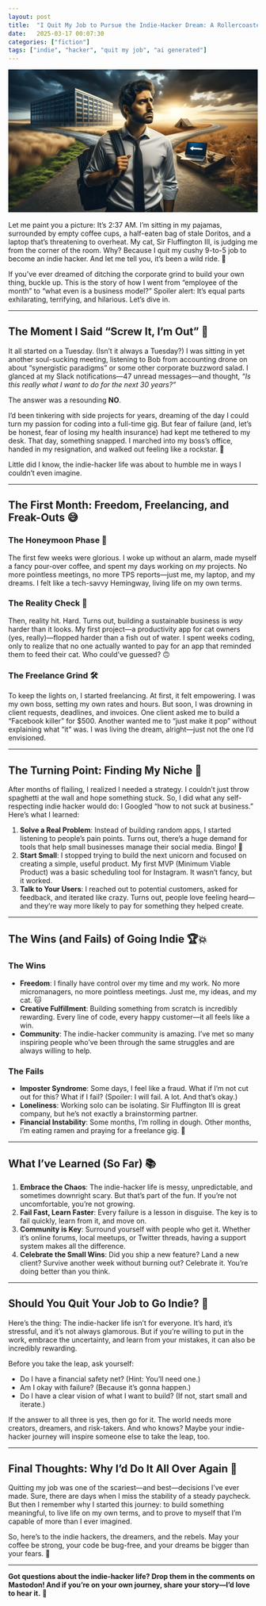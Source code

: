 ```yaml
---
layout: post
title:  "I Quit My Job to Pursue the Indie-Hacker Dream: A Rollercoaster of Chaos, Coffee, and Code ☕💻"
date:   2025-03-17 00:07:30
categories: ["fiction"]
tags: ["indie", "hacker", "quit my job", "ai generated"]
---
```


![A man walking away from an office building](/images/2025/03/img-LCeu1KKkxw3do6TTGpqm1qCa.png)

Let me paint you a picture: It’s 2:37 AM. I’m sitting in my pajamas, surrounded by empty coffee cups, a half-eaten bag of stale Doritos, and a laptop that’s threatening to overheat. My cat, Sir Fluffington III, is judging me from the corner of the room. Why? Because I quit my cushy 9-to-5 job to become an indie hacker. And let me tell you, it’s been a wild ride. 🎢

If you’ve ever dreamed of ditching the corporate grind to build your own thing, buckle up. This is the story of how I went from “employee of the month” to “what even is a business model?” Spoiler alert: It’s equal parts exhilarating, terrifying, and hilarious. Let’s dive in.

---

## **The Moment I Said “Screw It, I’m Out”** 🚪

It all started on a Tuesday. (Isn’t it always a Tuesday?) I was sitting in yet another soul-sucking meeting, listening to Bob from accounting drone on about “synergistic paradigms” or some other corporate buzzword salad. I glanced at my Slack notifications—47 unread messages—and thought, *“Is this really what I want to do for the next 30 years?”*

The answer was a resounding **NO**. 

I’d been tinkering with side projects for years, dreaming of the day I could turn my passion for coding into a full-time gig. But fear of failure (and, let’s be honest, fear of losing my health insurance) had kept me tethered to my desk. That day, something snapped. I marched into my boss’s office, handed in my resignation, and walked out feeling like a rockstar. 🎸

Little did I know, the indie-hacker life was about to humble me in ways I couldn’t even imagine.

---

## **The First Month: Freedom, Freelancing, and Freak-Outs** 😅

### **The Honeymoon Phase** 🌴
The first few weeks were glorious. I woke up without an alarm, made myself a fancy pour-over coffee, and spent my days working on *my* projects. No more pointless meetings, no more TPS reports—just me, my laptop, and my dreams. I felt like a tech-savvy Hemingway, living life on my own terms.

### **The Reality Check** 💸
Then, reality hit. Hard. Turns out, building a sustainable business is *way* harder than it looks. My first project—a productivity app for cat owners (yes, really)—flopped harder than a fish out of water. I spent weeks coding, only to realize that no one actually wanted to pay for an app that reminded them to feed their cat. Who could’ve guessed? 🙃

### **The Freelance Grind** 🛠️
To keep the lights on, I started freelancing. At first, it felt empowering. I was my own boss, setting my own rates and hours. But soon, I was drowning in client requests, deadlines, and invoices. One client asked me to build a “Facebook killer” for $500. Another wanted me to “just make it pop” without explaining what “it” was. I was living the dream, alright—just not the one I’d envisioned.

---

## **The Turning Point: Finding My Niche** 🎯

After months of flailing, I realized I needed a strategy. I couldn’t just throw spaghetti at the wall and hope something stuck. So, I did what any self-respecting indie hacker would do: I Googled “how to not suck at business.” Here’s what I learned:

1. **Solve a Real Problem**: Instead of building random apps, I started listening to people’s pain points. Turns out, there’s a huge demand for tools that help small businesses manage their social media. Bingo! 🎯
2. **Start Small**: I stopped trying to build the next unicorn and focused on creating a simple, useful product. My first MVP (Minimum Viable Product) was a basic scheduling tool for Instagram. It wasn’t fancy, but it worked.
3. **Talk to Your Users**: I reached out to potential customers, asked for feedback, and iterated like crazy. Turns out, people love feeling heard—and they’re way more likely to pay for something they helped create.

---

## **The Wins (and Fails) of Going Indie** 🏆💥

### **The Wins**
- **Freedom**: I finally have control over my time and my work. No more micromanagers, no more pointless meetings. Just me, my ideas, and my cat. 🐱
- **Creative Fulfillment**: Building something from scratch is incredibly rewarding. Every line of code, every happy customer—it all feels like a win.
- **Community**: The indie-hacker community is amazing. I’ve met so many inspiring people who’ve been through the same struggles and are always willing to help.

### **The Fails**
- **Imposter Syndrome**: Some days, I feel like a fraud. What if I’m not cut out for this? What if I fail? (Spoiler: I will fail. A lot. And that’s okay.)
- **Loneliness**: Working solo can be isolating. Sir Fluffington III is great company, but he’s not exactly a brainstorming partner.
- **Financial Instability**: Some months, I’m rolling in dough. Other months, I’m eating ramen and praying for a freelance gig. 🍜

---

## **What I’ve Learned (So Far)** 📚

1. **Embrace the Chaos**: The indie-hacker life is messy, unpredictable, and sometimes downright scary. But that’s part of the fun. If you’re not uncomfortable, you’re not growing.
2. **Fail Fast, Learn Faster**: Every failure is a lesson in disguise. The key is to fail quickly, learn from it, and move on.
3. **Community is Key**: Surround yourself with people who get it. Whether it’s online forums, local meetups, or Twitter threads, having a support system makes all the difference.
4. **Celebrate the Small Wins**: Did you ship a new feature? Land a new client? Survive another week without burning out? Celebrate it. You’re doing better than you think.

---

## **Should You Quit Your Job to Go Indie?** 🤔

Here’s the thing: The indie-hacker life isn’t for everyone. It’s hard, it’s stressful, and it’s not always glamorous. But if you’re willing to put in the work, embrace the uncertainty, and learn from your mistakes, it can also be incredibly rewarding.

Before you take the leap, ask yourself:
- Do I have a financial safety net? (Hint: You’ll need one.)
- Am I okay with failure? (Because it’s gonna happen.)
- Do I have a clear vision of what I want to build? (If not, start small and iterate.)

If the answer to all three is yes, then go for it. The world needs more creators, dreamers, and risk-takers. And who knows? Maybe your indie-hacker journey will inspire someone else to take the leap, too.

---

## **Final Thoughts: Why I’d Do It All Over Again** 🌟

Quitting my job was one of the scariest—and best—decisions I’ve ever made. Sure, there are days when I miss the stability of a steady paycheck. But then I remember why I started this journey: to build something meaningful, to live life on my own terms, and to prove to myself that I’m capable of more than I ever imagined.

So, here’s to the indie hackers, the dreamers, and the rebels. May your coffee be strong, your code be bug-free, and your dreams be bigger than your fears. 🚀

---

**Got questions about the indie-hacker life? Drop them in the comments on Mastodon! And if you’re on your own journey, share your story—I’d love to hear it.** 💬
